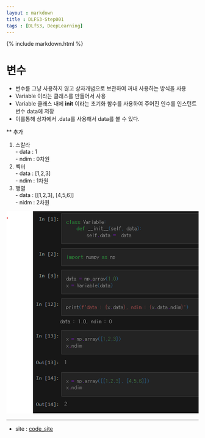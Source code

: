 ```yaml
---
layout : markdown
title : DLFS3-Step001
tags : [DLfS3, DeepLearning]
---
```


{% include markdown.html %}

# 변수

- 변수를 그냥 사용하지 않고 상자개념으로 보관하여 꺼내 사용하는 방식을 사용
- Variable 이라는 클래스를 만들어서 사용
- Variable 클래스 내에 __init__ 이라는 초기화 함수를 사용하여 주어진 인수를 인스턴트 변수 data에 저장
- 이를통해 상자에서 .data를 사용해서 data를 볼 수 있다.

** 추가
  1. 스칼라  
    - data : 1  
    - ndim : 0차원  
  2. 벡터  
    - data : [1,2,3]  
    - ndim : 1차원  
  3. 행렬  
    - data : [[1,2,3], [4,5,6]]  
    - nidm : 2차원  

![image](/assets/images/DLfS3/Step001.png)

---

- site : [code_site](https://github.com/insu97/Deep-Learning-from-Scratch3/blob/main/code/Step001.ipynb)
